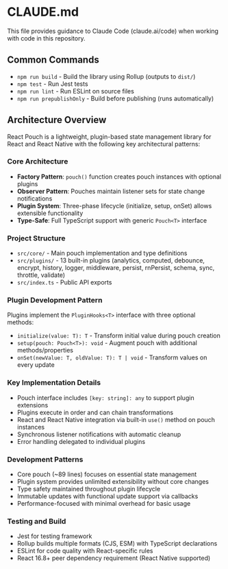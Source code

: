 # CLAUDE.md

This file provides guidance to Claude Code (claude.ai/code) when working with code in this repository.

## Common Commands

- `npm run build` - Build the library using Rollup (outputs to `dist/`)
- `npm test` - Run Jest tests
- `npm run lint` - Run ESLint on source files
- `npm run prepublishOnly` - Build before publishing (runs automatically)

## Architecture Overview

React Pouch is a lightweight, plugin-based state management library for React and React Native with the following key architectural patterns:

### Core Architecture

- **Factory Pattern**: `pouch()` function creates pouch instances with optional plugins
- **Observer Pattern**: Pouches maintain listener sets for state change notifications
- **Plugin System**: Three-phase lifecycle (initialize, setup, onSet) allows extensible functionality
- **Type-Safe**: Full TypeScript support with generic `Pouch<T>` interface

### Project Structure

- `src/core/` - Main pouch implementation and type definitions
- `src/plugins/` - 13 built-in plugins (analytics, computed, debounce, encrypt, history, logger, middleware, persist, rnPersist, schema, sync, throttle, validate)
- `src/index.ts` - Public API exports

### Plugin Development Pattern

Plugins implement the `PluginHooks<T>` interface with three optional methods:

- `initialize(value: T): T` - Transform initial value during pouch creation
- `setup(pouch: Pouch<T>): void` - Augment pouch with additional methods/properties
- `onSet(newValue: T, oldValue: T): T | void` - Transform values on every update

### Key Implementation Details

- Pouch interface includes `[key: string]: any` to support plugin extensions
- Plugins execute in order and can chain transformations
- React and React Native integration via built-in `use()` method on pouch instances
- Synchronous listener notifications with automatic cleanup
- Error handling delegated to individual plugins

### Development Patterns

- Core pouch (~89 lines) focuses on essential state management
- Plugin system provides unlimited extensibility without core changes
- Type safety maintained throughout plugin lifecycle
- Immutable updates with functional update support via callbacks
- Performance-focused with minimal overhead for basic usage

### Testing and Build

- Jest for testing framework
- Rollup builds multiple formats (CJS, ESM) with TypeScript declarations
- ESLint for code quality with React-specific rules
- React 16.8+ peer dependency requirement (React Native supported)
